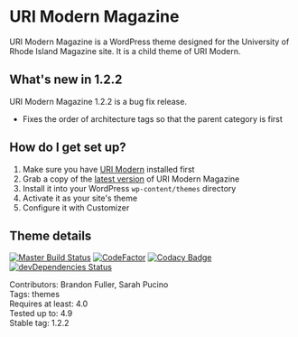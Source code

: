 # URI Modern Magazine

URI Modern Magazine is a WordPress theme designed for the University of Rhode Island Magazine site. It is a child theme of URI Modern.

## What's new in 1.2.2

URI Modern Magazine 1.2.2 is a bug fix release.

* Fixes the order of architecture tags so that the parent category is first

## How do I get set up?

1. Make sure you have [URI Modern](https://github.com/uriweb/uri-modern) installed first
2. Grab a copy of the [latest version](https://github.com/uriweb/uri-modern-magazine/releases/latest) of URI Modern Magazine
3. Install it into your WordPress `wp-content/themes` directory
4. Activate it as your site's theme
5. Configure it with Customizer

## Theme details

[![Master Build Status](https://travis-ci.com/uriweb/uri-modern-magazine.svg?branch=master "Master build status")](https://travis-ci.com/uriweb/uri-modern-magazine)
[![CodeFactor](https://www.codefactor.io/repository/github/uriweb/uri-modern-magazine/badge/master)](https://www.codefactor.io/repository/github/uriweb/uri-modern-magazine/overview/master)
[![Codacy Badge](https://api.codacy.com/project/badge/Grade/e6de87303ce14abcad7d2d4ed75d695f)](https://www.codacy.com/app/uriweb/uri-modern-magazine?utm_source=github.com&amp;utm_medium=referral&amp;utm_content=uriweb/uri-modern-magazine&amp;utm_campaign=Badge_Grade)
[![devDependencies Status](https://david-dm.org/uriweb/uri-modern-magazine/dev-status.svg "devDependencies status")](https://david-dm.org/uriweb/uri-modern-magazine?type=dev)

Contributors: Brandon Fuller, Sarah Pucino  
Tags: themes  
Requires at least: 4.0  
Tested up to: 4.9  
Stable tag: 1.2.2  

